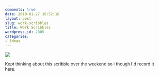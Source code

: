 ```yaml
---
comments: true
date: 2010-01-27 10:52:18
layout: post
slug: work-scribbles
title: Work Scribbles
wordpress_id: 2805
categories:
- Ideas
---
```


![](http://ryanfitzer.com/main/wp-content/uploads/2010/01/doodle.jpg)

Kept thinking about this scribble over the weekend so I though I'd record it here.
